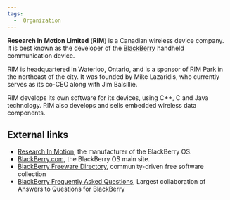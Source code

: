 ```yaml
---
tags:
  -  Organization
---
```

**Research In Motion Limited** (**RIM**) is a Canadian wireless device
company. It is best known as the developer of the
[BlackBerry](blackberry.md) handheld communication device.

RIM is headquartered in Waterloo, Ontario, and is a sponsor of RIM Park
in the northeast of the city. It was founded by Mike Lazaridis, who
currently serves as its co-CEO along with Jim Balsillie.

RIM develops its own software for its devices, using C++, C and Java
technology. RIM also develops and sells embedded wireless data
components.

## External links

- [Research In Motion](http://www.rim.com/), the manufacturer of the
  BlackBerry OS.
- [BlackBerry.com](http://www.blackberry.com/), the BlackBerry OS main
  site.
- [BlackBerry Freeware Directory](http://www.blackberryfreeware.org/),
  community-driven free software collection
- [BlackBerry Frequently Asked Questions](http://www.blackberryfaq.com),
  Largest collaboration of Answers to Questions for BlackBerry

